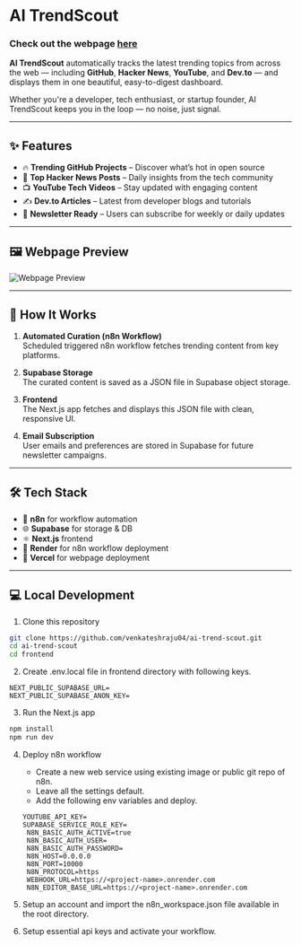 # AI TrendScout
 ### Check out the webpage [here](https://ai-trend-scout.venkateshraju.me/)
 
**AI TrendScout** automatically tracks the latest trending topics from across the web — including **GitHub**, **Hacker News**, **YouTube**, and **Dev.to** — and displays them in one beautiful, easy-to-digest dashboard.

Whether you're a developer, tech enthusiast, or startup founder, AI TrendScout keeps you in the loop — no noise, just signal.

---

## ✨ Features

- 🔥 **Trending GitHub Projects** – Discover what’s hot in open source  
- 📰 **Top Hacker News Posts** – Daily insights from the tech community  
- 📺 **YouTube Tech Videos** – Stay updated with engaging content  
- ✍️ **Dev.to Articles** – Latest from developer blogs and tutorials  
- 📩 **Newsletter Ready** – Users can subscribe for weekly or daily updates  
---

## 🖼️ Webpage Preview

![Webpage Preview](https://res.cloudinary.com/dy0xvvpe6/image/upload/v1750406471/Screenshot_2025-06-20_133007_mdffxo.png)

---

## 🔧 How It Works

1. **Automated Curation (n8n Workflow)**  
   Scheduled triggered n8n workflow fetches trending content from key platforms.

2. **Supabase Storage**  
   The curated content is saved as a JSON file in Supabase object storage.

3. **Frontend**  
   The Next.js app fetches and displays this JSON file with clean, responsive UI.

4. **Email Subscription**  
   User emails and preferences are stored in Supabase for future newsletter campaigns.

---

## 🛠️ Tech Stack

- 🤖 **n8n** for workflow automation  
- 🌐 **Supabase** for storage & DB  
- ⚛️ **Next.js** frontend  
- 🧾 **Render** for n8n workflow deployment  
- 🧾 **Vercel** for webpage deployment  

---

## 💻 Local Development

1. Clone this repository
```bash
git clone https://github.com/venkateshraju04/ai-trend-scout.git
cd ai-trend-scout
cd frontend
```
2. Create .env.local file in frontend directory with following keys.
``` 
NEXT_PUBLIC_SUPABASE_URL=
NEXT_PUBLIC_SUPABASE_ANON_KEY=
```
3. Run the Next.js app
```bash
npm install
npm run dev
```
4. Deploy n8n workflow
   - Create a new web service using existing image or public git repo of n8n.
   - Leave all the settings default.
   - Add the following env variables and deploy.

   ```
   YOUTUBE_API_KEY=
   SUPABASE_SERVICE_ROLE_KEY=
    N8N_BASIC_AUTH_ACTIVE=true
    N8N_BASIC_AUTH_USER=
    N8N_BASIC_AUTH_PASSWORD=  
    N8N_HOST=0.0.0.0
    N8N_PORT=10000
    N8N_PROTOCOL=https
    WEBHOOK_URL=https://<project-name>.onrender.com
    N8N_EDITOR_BASE_URL=https://<project-name>.onrender.com
   ```
5. Setup an account and import the n8n_workspace.json file available in the root directory.
6. Setup essential api keys and activate your workflow.
